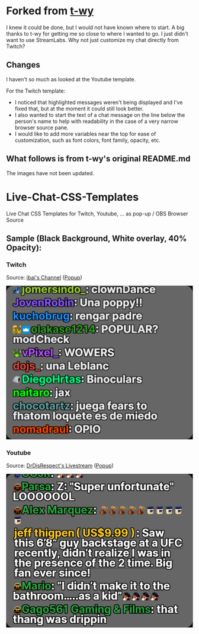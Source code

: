 # Forked from [t-wy](https://github.com/t-wy/Live-Chat-CSS-Templates)
I knew it could be done, but I would not have known where to start. A big thanks to t-wy for getting me so close to where I wanted to go.
I just didn't want to use StreamLabs. Why not just customize my chat directly from Twitch?

## Changes
I haven't so much as looked at the Youtube template.

For the Twitch template:
- I noticed that highlighted messages weren't being displayed and I've fixed that, but at the moment it could still look better.
- I also wanted to start the text of a chat message on the line below the person's name to help with readability in the case of a very narrow browser source pane.
- I would like to add more variables near the top for ease of customization, such as font colors, font family, opacity, etc.

## What follows is from t-wy's original README.md
The images have not been updated.

# Live-Chat-CSS-Templates
Live Chat CSS Templates for Twitch, Youtube, ... as pop-up / OBS Browser Source

## Sample (Black Background, White overlay, 40% Opacity):

### Twitch

Source: [ibai's Channel](https://www.twitch.tv/ibai) ([Popup](https://www.twitch.tv/popout/ibai/chat?popout=))

![Twitch](Twitch.png)

### Youtube

Source: [DrDisRespect's Livestream](https://www.youtube.com/watch?v=tbmP4XNWMHA) ([Popup](https://www.youtube.com/live_chat?is_popout=1&v=tbmP4XNWMHA))

![Youtube](Youtube.png)
